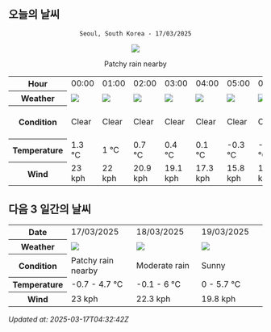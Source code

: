 ## 오늘의 날씨
<div align="center">

`Seoul, South Korea - 17/03/2025`

<img src="https://cdn.weatherapi.com/weather/64x64/day/176.png"/>

Patchy rain nearby

</div>


<table>
    <tr>
        <th>Hour</th>
        <td>00:00</td><td>01:00</td><td>02:00</td><td>03:00</td><td>04:00</td><td>05:00</td><td>06:00</td><td>07:00</td><td>08:00</td><td>09:00</td><td>10:00</td><td>11:00</td><td>12:00</td><td>13:00</td><td>14:00</td><td>15:00</td><td>16:00</td><td>17:00</td><td>18:00</td><td>19:00</td><td>20:00</td><td>21:00</td><td>22:00</td><td>23:00</td>
    </tr>
    <tr>
        <th>Weather</th>
        <td><img src="https://cdn.weatherapi.com/weather/64x64/night/113.png"></img></td><td><img src="https://cdn.weatherapi.com/weather/64x64/night/113.png"></img></td><td><img src="https://cdn.weatherapi.com/weather/64x64/night/113.png"></img></td><td><img src="https://cdn.weatherapi.com/weather/64x64/night/113.png"></img></td><td><img src="https://cdn.weatherapi.com/weather/64x64/night/113.png"></img></td><td><img src="https://cdn.weatherapi.com/weather/64x64/night/113.png"></img></td><td><img src="https://cdn.weatherapi.com/weather/64x64/night/113.png"></img></td><td><img src="https://cdn.weatherapi.com/weather/64x64/day/113.png"></img></td><td><img src="https://cdn.weatherapi.com/weather/64x64/day/113.png"></img></td><td><img src="https://cdn.weatherapi.com/weather/64x64/day/113.png"></img></td><td><img src="https://cdn.weatherapi.com/weather/64x64/day/113.png"></img></td><td><img src="https://cdn.weatherapi.com/weather/64x64/day/122.png"></img></td><td><img src="https://cdn.weatherapi.com/weather/64x64/day/122.png"></img></td><td><img src="https://cdn.weatherapi.com/weather/64x64/day/113.png"></img></td><td><img src="https://cdn.weatherapi.com/weather/64x64/day/122.png"></img></td><td><img src="https://cdn.weatherapi.com/weather/64x64/day/122.png"></img></td><td><img src="https://cdn.weatherapi.com/weather/64x64/day/122.png"></img></td><td><img src="https://cdn.weatherapi.com/weather/64x64/day/122.png"></img></td><td><img src="https://cdn.weatherapi.com/weather/64x64/day/116.png"></img></td><td><img src="https://cdn.weatherapi.com/weather/64x64/night/122.png"></img></td><td><img src="https://cdn.weatherapi.com/weather/64x64/night/122.png"></img></td><td><img src="https://cdn.weatherapi.com/weather/64x64/night/176.png"></img></td><td><img src="https://cdn.weatherapi.com/weather/64x64/night/119.png"></img></td><td><img src="https://cdn.weatherapi.com/weather/64x64/night/332.png"></img></td>
    </tr>
    <tr>
        <th>Condition</th>
        <td width="200px">Clear </td><td width="200px">Clear </td><td width="200px">Clear </td><td width="200px">Clear </td><td width="200px">Clear </td><td width="200px">Clear </td><td width="200px">Clear </td><td width="200px">Sunny</td><td width="200px">Sunny</td><td width="200px">Sunny</td><td width="200px">Sunny</td><td width="200px">Overcast </td><td width="200px">Overcast </td><td width="200px">Sunny</td><td width="200px">Overcast </td><td width="200px">Overcast </td><td width="200px">Overcast </td><td width="200px">Overcast </td><td width="200px">Partly Cloudy </td><td width="200px">Overcast </td><td width="200px">Overcast </td><td width="200px">Patchy rain nearby</td><td width="200px">Cloudy </td><td width="200px">Moderate snow</td>
    </tr>
    <tr>
        <th>Temperature</th>
        <td>1.3 °C</td><td>1 °C</td><td>0.7 °C</td><td>0.4 °C</td><td>0.1 °C</td><td>-0.3 °C</td><td>-0.6 °C</td><td>-0.7 °C</td><td>-0.4 °C</td><td>0.6 °C</td><td>1.6 °C</td><td>2.5 °C</td><td>3.3 °C</td><td>5.3 °C</td><td>4.6 °C</td><td>4.7 °C</td><td>4.6 °C</td><td>4.3 °C</td><td>3.8 °C</td><td>3.4 °C</td><td>3.3 °C</td><td>3.3 °C</td><td>3.2 °C</td><td>3.1 °C</td>
    </tr>
    <tr>
        <th>Wind</th>
        <td>23 kph</td><td>22 kph</td><td>20.9 kph</td><td>19.1 kph</td><td>17.3 kph</td><td>15.8 kph</td><td>14 kph</td><td>13.3 kph</td><td>14.8 kph</td><td>16.6 kph</td><td>16.9 kph</td><td>15.8 kph</td><td>15.8 kph</td><td>15.8 kph</td><td>15.1 kph</td><td>16.9 kph</td><td>16.9 kph</td><td>16.2 kph</td><td>14.4 kph</td><td>14.4 kph</td><td>10.1 kph</td><td>9 kph</td><td>12.6 kph</td><td>13.7 kph</td>
    </tr>
</table>


## 다음 3 일간의 날씨


<table>
    <tr>
        <th>Date</th>
        <td>17/03/2025</td><td>18/03/2025</td><td>19/03/2025</td>
    </tr>
    <tr>
        <th>Weather</th>
        <td><img src="https://cdn.weatherapi.com/weather/64x64/day/176.png"/></td><td><img src="https://cdn.weatherapi.com/weather/64x64/day/302.png"/></td><td><img src="https://cdn.weatherapi.com/weather/64x64/day/113.png"/></td>
    </tr>
    <tr>
        <th>Condition</th>
        <td width="200px">Patchy rain nearby</td><td width="200px">Moderate rain</td><td width="200px">Sunny</td>
    </tr>
    <tr>
        <th>Temperature</th>
        <td>-0.7 -  4.7 °C</td><td>-0.1 -  6 °C</td><td>0 -  5.7 °C</td>
    </tr>
    <tr>
        <th>Wind</th>
        <td>23 kph</td><td>22.3 kph</td><td>19.8 kph</td>
    </tr>
</table>


*Updated at: 2025-03-17T04:32:42Z*
